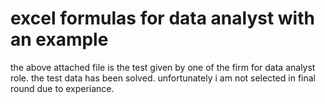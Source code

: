 # excel formulas for data analyst with an example
the above attached file is the test given by one of the firm for data analyst role. the test data has been solved. unfortunately i am not selected in final round due to experiance. 
